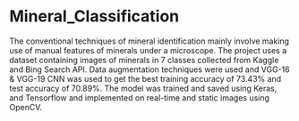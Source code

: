 # Mineral_Classification
The conventional techniques of mineral identification mainly involve making use of manual features of minerals under a microscope. The project uses a dataset containing images of minerals in 7 classes collected from Kaggle and Bing Search API. Data augmentation techniques were used and  VGG-16 & VGG-19 CNN was used to get the best training accuracy of 73.43% and test accuracy of 70.89%. The model was trained and saved using Keras, and Tensorflow and implemented on real-time and static images using OpenCV.   
